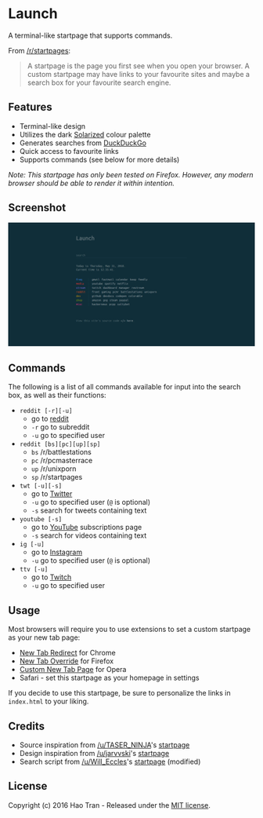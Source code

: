 # Launch

A terminal-like startpage that supports commands.

From [/r/startpages](https://www.reddit.com/r/startpages):

> A startpage is the page you first see when you open your browser. A custom startpage may have links to your favourite sites and maybe a search box for your favourite search engine.

## Features

- Terminal-like design
- Utilizes the dark [Solarized](http://ethanschoonover.com/solarized) colour palette
- Generates searches from [DuckDuckGo](https://duckduckgo.com/)
- Quick access to favourite links
- Supports commands (see below for more details)

*Note: This startpage has only been tested on Firefox. However, any modern browser should be able to render it within intention.*

## Screenshot

![Startpage in action.](https://github.com/haothitran/launch/blob/master/assets/screenshot.png?raw=true)

## Commands

The following is a list of all commands available for input into the search box, as well as their functions:

- `reddit [-r][-u]`
  - go to [reddit](https://www.reddit.com/)
  - `-r` go to subreddit
  - `-u` go to specified user
- `reddit [bs][pc][up][sp]`
  - `bs` /r/battlestations
  - `pc` /r/pcmasterrace
  - `up` /r/unixporn
  - `sp` /r/startpages
- `twt [-u][-s]`
  - go to [Twitter](https://twitter.com/)
  - `-u` go to specified user (`@` is optional)
  - `-s` search for tweets containing text
- `youtube [-s]`
  - go to [YouTube](https://www.youtube.com/) subscriptions page
  - `-s` search for videos containing text
- `ig [-u]`
  - go to [Instagram](https://www.instagram.com/)
  - `-u` go to specified user (`@` is optional)
- `ttv [-u]`
  - go to [Twitch](https://www.twitch.tv/)
  - `-u` go to specified user

## Usage

Most browsers will require you to use extensions to set a custom startpage as your new tab page:

- [New Tab Redirect](https://chrome.google.com/webstore/detail/new-tab-redirect/icpgjfneehieebagbmdbhnlpiopdcmna) for Chrome
- [New Tab Override](https://addons.mozilla.org/en-US/firefox/addon/new-tab-override/) for Firefox
- [Custom New Tab Page](https://addons.opera.com/en/extensions/details/custom-new-tab-page/) for Opera
- Safari - set this startpage as your homepage in settings

If you decide to use this startpage, be sure to personalize the links in `index.html` to your liking.

## Credits

- Source inspiration from [/u/TASER_NINJA](https://www.reddit.com/user/TASER_NINJA)'s [startpage](https://github.com/NickBrisebois/dotfiles/tree/master/startpage)
- Design inspiration from [/u/jarvvski](https://www.reddit.com/user/jarvvski)'s [startpage](https://github.com/Jarvvski/Start-Page)
- Search script from [/u/Will_Eccles](https://www.reddit.com/user/Will_Eccles)'s [startpage](https://github.com/WillEccles/startpage/tree/0a83b3dd8cb0de95a1c4b6408c5b129e7db90dd7) (modified)

## License

Copyright (c) 2016 Hao Tran - Released under the [MIT license](https://github.com/haothitran/launch/blob/master/LICENSE).
